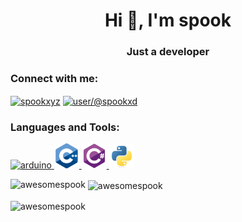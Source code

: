 <h1 align="center">Hi 👋, I'm spook</h1>
<h3 align="center">Just a developer</h3>

<h3 align="left">Connect with me:</h3>
<p align="left">
<a href="https://instagram.com/spookxyz" target="blank"><img align="center" src="https://raw.githubusercontent.com/rahuldkjain/github-profile-readme-generator/master/src/images/icons/Social/instagram.svg" alt="spookxyz" height="30" width="40" /></a>
<a href="https://discord.gg/user/@spookxd" target="blank"><img align="center" src="https://raw.githubusercontent.com/rahuldkjain/github-profile-readme-generator/master/src/images/icons/Social/discord.svg" alt="user/@spookxd" height="30" width="40" /></a>
</p>

<h3 align="left">Languages and Tools:</h3>
<p align="left"> <a href="https://www.arduino.cc/" target="_blank" rel="noreferrer"> <img src="https://cdn.worldvectorlogo.com/logos/arduino-1.svg" alt="arduino" width="40" height="40"/> </a> <a href="https://www.w3schools.com/cpp/" target="_blank" rel="noreferrer"> <img src="https://raw.githubusercontent.com/devicons/devicon/master/icons/cplusplus/cplusplus-original.svg" alt="cplusplus" width="40" height="40"/> </a> <a href="https://www.w3schools.com/cs/" target="_blank" rel="noreferrer"> <img src="https://raw.githubusercontent.com/devicons/devicon/master/icons/csharp/csharp-original.svg" alt="csharp" width="40" height="40"/> </a> <a href="https://www.python.org" target="_blank" rel="noreferrer"> <img src="https://raw.githubusercontent.com/devicons/devicon/master/icons/python/python-original.svg" alt="python" width="40" height="40"/> </a> </p>

<p><img align="left" src="https://github-readme-stats.vercel.app/api/top-langs?username=awesomespook&show_icons=true&locale=en&layout=compact" alt="awesomespook" /></p>

<p>&nbsp;<img align="center" src="https://github-readme-stats.vercel.app/api?username=awesomespook&show_icons=true&locale=en" alt="awesomespook" /></p>

<p><img align="center" src="https://github-readme-streak-stats.herokuapp.com/?user=awesomespook&" alt="awesomespook" /></p>
